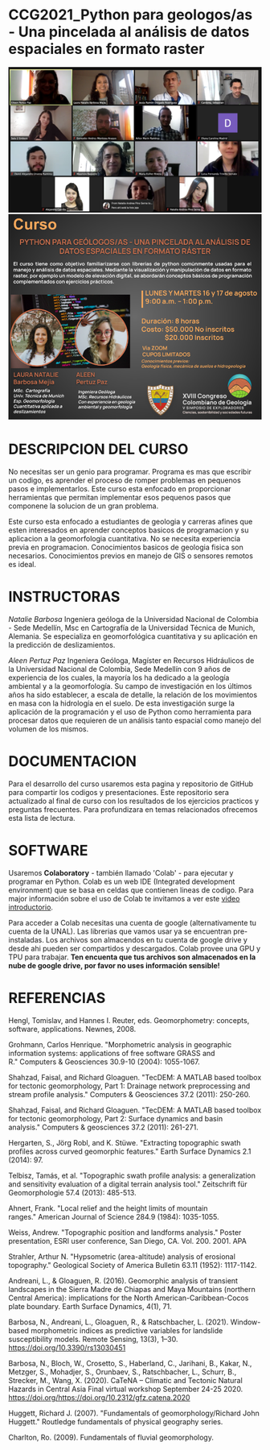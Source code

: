 # CCG2021_Python para geologos/as - Una pincelada al análisis de datos espaciales en formato raster


<img src="Screenshot 2021-08-17 at 20.02.23.png" alt="hi" class="inline"/>


<img src="Plantilla ACTUALIZADA-1.pptx (12).png" alt="hi" class="inline"/>

# DESCRIPCION DEL CURSO

No necesitas ser un genio para programar. Programa es mas que escribir un codigo, es aprender el proceso de romper problemas en pequenos pasos e implementarlos. Este curso esta enfocado en proporcionar herramientas que permitan implementar esos pequenos pasos que componene la solucion de un gran problema.

Este curso esta enfocado a estudiantes de geologia y carreras afines que esten interesados en aprender conceptos basicos de programacion y su aplicacion a la geomorfologia cuantitativa. No se necesita experiencia previa en programacion. Conocimientos basicos de geologia fisica son necesarios. Conocimientos previos en manejo de GIS o sensores remotos es ideal. 


# INSTRUCTORAS

_Natalie Barbosa_
Ingeniera geóloga de la Universidad Nacional de Colombia - Sede Medellín, Msc en Cartografía de la Universidad Técnica de Munich, Alemania. Se especializa en geomorfológica cuantitativa y su aplicación en la predicción de deslizamientos. 

_Aleen Pertuz Paz_
Ingeniera Geóloga, Magíster en Recursos Hidráulicos de la Universidad Nacional de Colombia, Sede Medellín con 9 años de experiencia de los cuales, la mayoría los ha dedicado a la geología ambiental y a la geomorfología. Su campo de investigación en los últimos años ha sido establecer, a escala de detalle, la relación de los movimientos en masa con la hidrología en el suelo. De esta investigación surge la aplicación de la programación y el uso de Python como herramienta para procesar datos que requieren de un análisis tanto espacial como manejo del volumen de los mismos.

# DOCUMENTACION 

Para el desarrollo del curso usaremos esta pagina y repositorio de GitHub para compartir los codigos y presentaciones. Este repositorio sera actualizado al final de curso con los resultados de los ejercicios practicos y preguntas frecuentes. Para profundizara en temas relacionados ofrecemos esta lista de lectura. 

# SOFTWARE 

Usaremos **Colaboratory** - también llamado 'Colab' - para ejecutar y programar en Python. Colab es un web IDE (Integrated development environment) que se basa en celdas que contienen lineas de codigo. Para major información sobre el uso de Colab te invitamos a ver este [video introductorio](https://www.youtube.com/watch?v=inN8seMm7UI "Introduccion a Colab").

Para acceder a Colab necesitas una cuenta de google (alternativamente tu cuenta de la UNAL). Las librerias que vamos usar ya se encuentran pre-instaladas. Los archivos son almacendos en tu cuenta de google drive y desde ahi pueden ser compartidos y descargados. Colab provee una GPU y TPU para trabajar. **Ten encuenta que tus archivos son almacenados en la nube de google drive, por favor no uses información sensible!**

# REFERENCIAS

Hengl, Tomislav, and Hannes I. Reuter, eds. Geomorphometry: concepts, software, applications. Newnes, 2008.

Grohmann, Carlos Henrique. "Morphometric analysis in geographic information systems: applications of free software GRASS and R." Computers & Geosciences 30.9-10 (2004): 1055-1067.

Shahzad, Faisal, and Richard Gloaguen. "TecDEM: A MATLAB based toolbox for tectonic geomorphology, Part 1: Drainage network preprocessing and stream profile analysis." Computers & Geosciences 37.2 (2011): 250-260.

Shahzad, Faisal, and Richard Gloaguen. "TecDEM: A MATLAB based toolbox for tectonic geomorphology, Part 2: Surface dynamics and basin analysis." Computers & geosciences 37.2 (2011): 261-271.

Hergarten, S., Jörg Robl, and K. Stüwe. "Extracting topographic swath profiles across curved geomorphic features." Earth Surface Dynamics 2.1 (2014): 97.

Telbisz, Tamás, et al. "Topographic swath profile analysis: a generalization and sensitivity evaluation of a digital terrain analysis tool." Zeitschrift für Geomorphologie 57.4 (2013): 485-513.

Ahnert, Frank. "Local relief and the height limits of mountain ranges." American Journal of Science 284.9 (1984): 1035-1055.

Weiss, Andrew. "Topographic position and landforms analysis." Poster presentation, ESRI user conference, San Diego, CA. Vol. 200. 2001.
APA

Strahler, Arthur N. "Hypsometric (area-altitude) analysis of erosional topography." Geological Society of America Bulletin 63.11 (1952): 1117-1142.

Andreani, L., & Gloaguen, R. (2016). Geomorphic analysis of transient landscapes in the Sierra Madre de Chiapas and Maya Mountains (northern Central America): implications for the North American-Caribbean-Cocos plate boundary. Earth Surface Dynamics, 4(1), 71.

Barbosa, N., Andreani, L., Gloaguen, R., & Ratschbacher, L. (2021). Window-based morphometric indices as predictive variables for landslide susceptibility models. Remote Sensing, 13(3), 1–30. https://doi.org/10.3390/rs13030451

Barbosa, N., Bloch, W., Crosetto, S., Haberland, C., Jarihani, B., Kakar, N., Metzger, S., Mohadjer, S., Orunbaev, S., Ratschbacher, L., Schurr, B., Strecker, M., Wang, X. (2020). CaTeNA – Climatic and Tectonic Natural Hazards in Central Asia Final virtual workshop September 24-25 2020. https://doi.org/https://doi.org/10.2312/gfz.catena.2020

Huggett, Richard J. (2007).  "Fundamentals of geomorphology/Richard John Huggett." Routledge fundamentals of physical geography series.

Charlton, Ro. (2009). Fundamentals of fluvial geomorphology. 









